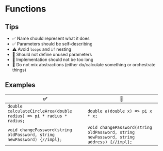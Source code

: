 # Functions

## Tips
- :white_check_mark: Name should represent what it does
- :white_check_mark: Parameters should be self-describing
- :warning: Avoid `loops` and `if` nesting
- :no_entry_sign: Should not define unused parameters
- :no_entry_sign: Implementation should not be too long
- :no_entry_sign: Do not mix abstractions (either do/calculate something or orchestrate things)

## Examples
|:white_check_mark:|:no_entry_sign:|
|-|-|
|`double calculateCircleArea(double radius) => pi * radius * radius;`|`double a(double x) => pi x * x;`|
|`void changePassword(string oldPassword, string newPassword) {//impl};`|`void changePassword(string oldPassword, string newPassword, string address) {//impl};`|